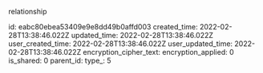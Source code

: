 relationship

id: eabc80ebea53409e9e8dd49b0affd003
created_time: 2022-02-28T13:38:46.022Z
updated_time: 2022-02-28T13:38:46.022Z
user_created_time: 2022-02-28T13:38:46.022Z
user_updated_time: 2022-02-28T13:38:46.022Z
encryption_cipher_text: 
encryption_applied: 0
is_shared: 0
parent_id: 
type_: 5